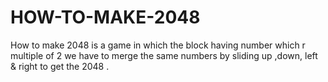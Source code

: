 # HOW-TO-MAKE-2048
How to make 2048 is a game in which the block having number which r multiple of 2 we have to merge the same numbers by sliding up ,down, left &amp; right to get the 2048 . 
